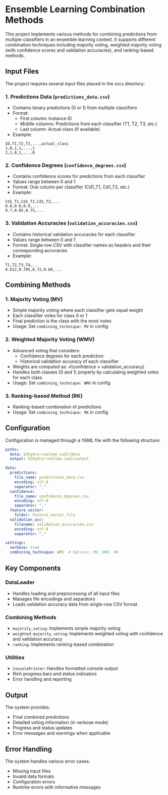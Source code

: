 # Ensemble Learning Combination Methods

This project implements various methods for combining predictions from multiple classifiers in an ensemble learning context. It supports different combination techniques including majority voting, weighted majority voting (with confidence scores and validation accuracies), and ranking-based methods.

## Input Files

The project requires several input files placed in the `data` directory:

### 1. Predictions Data (`predictions_data.csv`)
- Contains binary predictions (0 or 1) from multiple classifiers
- Format:
  - First column: Instance ID
  - Middle columns: Predictions from each classifier (T1, T2, T3, etc.)
  - Last column: Actual class (if available)
- Example:
```
ID,T1,T2,T3,...,actual_class
1,0,1,1,...,1
2,1,0,1,...,0
```

### 2. Confidence Degrees (`confidence_degrees.csv`)
- Contains confidence scores for predictions from each classifier
- Values range between 0 and 1
- Format: One column per classifier (Cd1_T1, Cd1_T2, etc.)
- Example:
```
Cd1_T1,Cd1_T2,Cd1_T3,...
0.8,0.6,0.9,...
0.7,0.85,0.75,...
```

### 3. Validation Accuracies (`validation_accuracies.csv`)
- Contains historical validation accuracies for each classifier
- Values range between 0 and 1
- Format: Single row CSV with classifier names as headers and their corresponding accuracies
- Example:
```
T1,T2,T3,T4,...
0.612,0.785,0.72,0.68,...
```

## Combining Methods

### 1. Majority Voting (MV)
- Simple majority voting where each classifier gets equal weight
- Each classifier votes for class 0 or 1
- Final prediction is the class with the most votes
- Usage: Set `combining_technique: MV` in config

### 2. Weighted Majority Voting (WMV)
- Advanced voting that considers:
  - Confidence degrees for each prediction
  - Historical validation accuracy of each classifier
- Weights are computed as: √(confidence × validation_accuracy)
- Handles both classes (0 and 1) properly by calculating weighted votes for each class
- Usage: Set `combining_technique: WMV` in config

### 3. Ranking-based Method (RK)
- Ranking-based combination of predictions
- Usage: Set `combining_technique: RK` in config

## Configuration

Configuration is managed through a YAML file with the following structure:
```yaml
paths:
  data: ${hydra:runtime.cwd}/data
  output: ${hydra:runtime.cwd}/output

data:
  predictions:
    file_name: predictions_data.csv
    encoding: utf-8
    separator: ","
  confidence:
    file_name: confidence_degrees.csv
    encoding: utf-8
    separator: ","
  feature_vector:
    folder: Feature_vector_file
  validation_acc:
    filename: validation_accuracies.csv
    encoding: utf-8
    separator: ","

settings:
  verbose: true
  combining_technique: WMV  # Options: MV, WMV, RK
```

## Key Components

### DataLoader
- Handles loading and preprocessing of all input files
- Manages file encodings and separators
- Loads validation accuracy data from single-row CSV format

### Combining Methods
- `majority_voting`: Implements simple majority voting
- `weighted_majority_voting`: Implements weighted voting with confidence and validation accuracy
- `ranking`: Implements ranking-based combination

### Utilities
- `ConsolePrinter`: Handles formatted console output
- Rich progress bars and status indicators
- Error handling and reporting

## Output

The system provides:
- Final combined predictions
- Detailed voting information (in verbose mode)
- Progress and status updates
- Error messages and warnings when applicable

## Error Handling

The system handles various error cases:
- Missing input files
- Invalid data formats
- Configuration errors
- Runtime errors with informative messages
